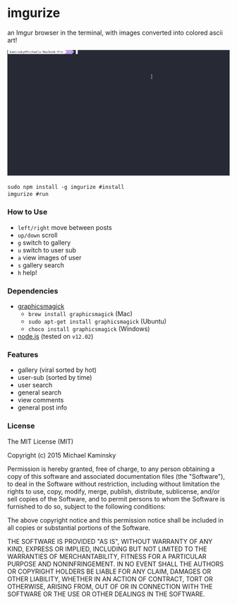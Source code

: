 # imgurize
an Imgur browser in the terminal, with images converted into colored ascii art!

![demo](img/demo.gif)

```shell
sudo npm install -g imgurize #install
imgurize #run
```

### How to Use
+ `left/right` move between posts
+ `up/down` scroll
+ `g` switch to gallery
+ `u` switch to user sub
+ `a` view images of user
+ `s` gallery search
+ `h` help!

### Dependencies
+ [graphicsmagick](http://www.graphicsmagick.org/)
  + `brew install graphicsmagick` (Mac)
  + `sudo apt-get install graphicsmagick` (Ubuntu)
  + `choco install graphicsmagick` (Windows)
+ [node.js](https://nodejs.org/) (tested on `v12.02`)

### Features
+ gallery (viral sorted by hot)
+ user-sub (sorted by time)
+ user search
+ general search
+ view comments
+ general post info

### License
The MIT License (MIT)
 
Copyright (c) 2015 Michael Kaminsky

Permission is hereby granted, free of charge, to any person obtaining a copy
of this software and associated documentation files (the "Software"), to deal
in the Software without restriction, including without limitation the rights
to use, copy, modify, merge, publish, distribute, sublicense, and/or sell
copies of the Software, and to permit persons to whom the Software is
furnished to do so, subject to the following conditions:

The above copyright notice and this permission notice shall be included in
all copies or substantial portions of the Software.

THE SOFTWARE IS PROVIDED "AS IS", WITHOUT WARRANTY OF ANY KIND, EXPRESS OR
IMPLIED, INCLUDING BUT NOT LIMITED TO THE WARRANTIES OF MERCHANTABILITY,
FITNESS FOR A PARTICULAR PURPOSE AND NONINFRINGEMENT. IN NO EVENT SHALL THE
AUTHORS OR COPYRIGHT HOLDERS BE LIABLE FOR ANY CLAIM, DAMAGES OR OTHER
LIABILITY, WHETHER IN AN ACTION OF CONTRACT, TORT OR OTHERWISE, ARISING FROM,
OUT OF OR IN CONNECTION WITH THE SOFTWARE OR THE USE OR OTHER DEALINGS IN
THE SOFTWARE.